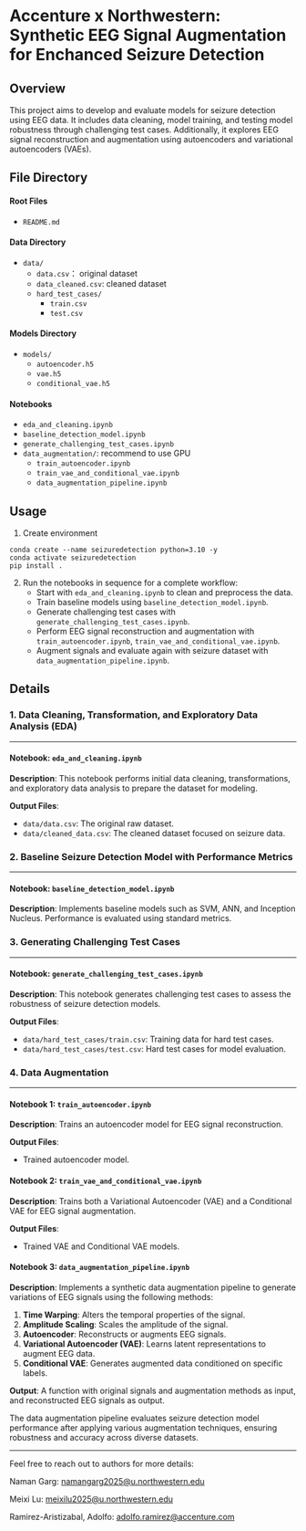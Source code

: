 # Accenture x Northwestern: Synthetic EEG Signal Augmentation for Enchanced Seizure Detection

## Overview

This project aims to develop and evaluate models for seizure detection using EEG data. It includes data cleaning, model training, and testing model robustness through challenging test cases. Additionally, it explores EEG signal reconstruction and augmentation using autoencoders and variational autoencoders (VAEs).


## File Directory

#### Root Files
- `README.md`

#### Data Directory
- `data/`
  - `data.csv`： original dataset
  - `data_cleaned.csv`: cleaned dataset
  - `hard_test_cases/`
    - `train.csv`
    - `test.csv`

#### Models Directory
- `models/`
  - `autoencoder.h5`
  - `vae.h5`
  - `conditional_vae.h5`

#### Notebooks
- `eda_and_cleaning.ipynb`
- `baseline_detection_model.ipynb`
- `generate_challenging_test_cases.ipynb`
- `data_augmentation/`: recommend to use GPU
  - `train_autoencoder.ipynb`
  - `train_vae_and_conditional_vae.ipynb` 
  - `data_augmentation_pipeline.ipynb`


## Usage

1. Create environment
```shell
conda create --name seizuredetection python=3.10 -y
conda activate seizuredetection
pip install .
```
2. Run the notebooks in sequence for a complete workflow:
   - Start with `eda_and_cleaning.ipynb` to clean and preprocess the data.
   - Train baseline models using `baseline_detection_model.ipynb`.
   - Generate challenging test cases with `generate_challenging_test_cases.ipynb`.
   - Perform EEG signal reconstruction and augmentation with `train_autoencoder.ipynb`, `train_vae_and_conditional_vae.ipynb`.
   - Augment signals and evaluate again with seizure dataset with `data_augmentation_pipeline.ipynb`.

## Details

### 1. Data Cleaning, Transformation, and Exploratory Data Analysis (EDA)

---

#### Notebook: `eda_and_cleaning.ipynb`
**Description**: This notebook performs initial data cleaning, transformations, and exploratory data analysis to prepare the dataset for modeling.

**Output Files**:
- `data/data.csv`: The original raw dataset.
- `data/cleaned_data.csv`: The cleaned dataset focused on seizure data.

### 2. Baseline Seizure Detection Model with Performance Metrics

---

#### Notebook: `baseline_detection_model.ipynb`
**Description**: Implements baseline models such as SVM, ANN, and Inception Nucleus. Performance is evaluated using standard metrics.

### 3. Generating Challenging Test Cases

---

#### Notebook: `generate_challenging_test_cases.ipynb`
**Description**: This notebook generates challenging test cases to assess the robustness of seizure detection models.

**Output Files**:
- `data/hard_test_cases/train.csv`: Training data for hard test cases.
- `data/hard_test_cases/test.csv`: Hard test cases for model evaluation.

### 4. Data Augmentation

---

#### Notebook 1: `train_autoencoder.ipynb`
**Description**: Trains an autoencoder model for EEG signal reconstruction.

**Output Files**:
- Trained autoencoder model.

#### Notebook 2: `train_vae_and_conditional_vae.ipynb`
**Description**: Trains both a Variational Autoencoder (VAE) and a Conditional VAE for EEG signal augmentation.

**Output Files**:
- Trained VAE and Conditional VAE models.

#### Notebook 3: `data_augmentation_pipeline.ipynb`
**Description**: Implements a synthetic data augmentation pipeline to generate variations of EEG signals using the following methods:
1. **Time Warping**: Alters the temporal properties of the signal.
2. **Amplitude Scaling**: Scales the amplitude of the signal.
3. **Autoencoder**: Reconstructs or augments EEG signals.
4. **Variational Autoencoder (VAE)**: Learns latent representations to augment EEG data.
5. **Conditional VAE**: Generates augmented data conditioned on specific labels.

**Output**: A function with original signals and augmentation methods as input, and reconstructed EEG signals as output.

The data augmentation pipeline evaluates seizure detection model performance after applying various augmentation techniques, ensuring robustness and accuracy across diverse datasets.

---

Feel free to reach out to authors for more details:

Naman Garg: namangarg2025@u.northwestern.edu

Meixi Lu: meixilu2025@u.northwestern.edu

Ramirez-Aristizabal, Adolfo: adolfo.ramirez@accenture.com
